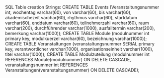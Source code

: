 SQL Table creation Strings:
CREATE TABLE Events (Veranstaltungsnummer int, wochentag varchar(60), von varchar(60), bis varchar(60), akademischezeit varchar(60),
					rhythmus varchar(60), startdatum varchar(60), enddatum varchar(60), teilnehmerzahl varchar(60), raum varchar(200), 
					 durchführender varchar(1000), ausfalltermin varchar(200), bemerkung varchar(1000));
CREATE TABLE Module (modulnummer int primary key, modulkuerzel varchar(60), bezeichnung varchar(1000));
CREATE TABLE Veranstaltungen (veranstaltungsnummer SERIAL primary key, verantwortlicher varchar(1000), 
							  organisationseinheit varchar(1000), titel varchar(1000));
CREATE TABLE Modulzuteilung (modulnummer int REFERENCES Module(modulnummer) ON DELETE CASCADE, 
							 veranstaltungsnummer int REFERENCES Veranstaltungen(veranstaltungsnummer) ON DELETE CASCADE);